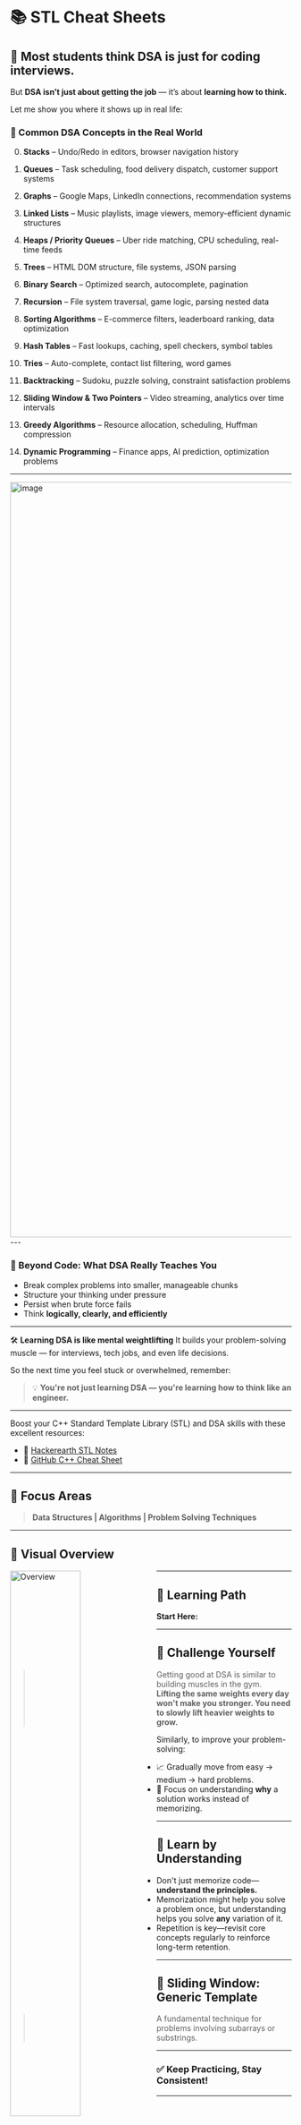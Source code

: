 # 📚 STL Cheat Sheets
## 🧠 Most students think DSA is just for coding interviews.

But **DSA isn’t just about getting the job** — it’s about **learning how to think.**

Let me show you where it shows up in real life:

### 🔁 Common DSA Concepts in the Real World

0. **Stacks** – Undo/Redo in editors, browser navigation history

1. **Queues** – Task scheduling, food delivery dispatch, customer support systems

2. **Graphs** – Google Maps, LinkedIn connections, recommendation systems

3. **Linked Lists** – Music playlists, image viewers, memory-efficient dynamic structures

4. **Heaps / Priority Queues** – Uber ride matching, CPU scheduling, real-time feeds

5. **Trees** – HTML DOM structure, file systems, JSON parsing

6. **Binary Search** – Optimized search, autocomplete, pagination

7. **Recursion** – File system traversal, game logic, parsing nested data

8. **Sorting Algorithms** – E-commerce filters, leaderboard ranking, data optimization

9. **Hash Tables** – Fast lookups, caching, spell checkers, symbol tables

10. **Tries** – Auto-complete, contact list filtering, word games

11. **Backtracking** – Sudoku, puzzle solving, constraint satisfaction problems

12. **Sliding Window & Two Pointers** – Video streaming, analytics over time intervals

13. **Greedy Algorithms** – Resource allocation, scheduling, Huffman compression

14. **Dynamic Programming** – Finance apps, AI prediction, optimization problems

---
<img width="1080" height="1350" alt="image" src="https://github.com/user-attachments/assets/3a222b1e-988f-433b-ae52-ddcf94e1582b" />
---

### 🧭 Beyond Code: What DSA Really Teaches You

* Break complex problems into smaller, manageable chunks
* Structure your thinking under pressure
* Persist when brute force fails
* Think **logically, clearly, and efficiently**

---

🛠️ **Learning DSA is like mental weightlifting**
It builds your problem-solving muscle —
for interviews, tech jobs, and even life decisions.

So the next time you feel stuck or overwhelmed, remember:

> 💡 **You're not just learning DSA — you're learning how to think like an engineer.**

---




Boost your C++ Standard Template Library (STL) and DSA skills with these excellent resources:

- 🔗 [Hackerearth STL Notes](https://www.hackerearth.com/practice/notes/standard-template-library/)
- 🔗 [GitHub C++ Cheat Sheet](https://github.com/gibsjose/cpp-cheat-sheet/blob/master/Data%20Structures%20and%20Algorithms.md)

---

## 📌 Focus Areas

> **Data Structures | Algorithms | Problem Solving Techniques**

---

## 🧭 Visual Overview

<!-- Visual summary image -->
<p align="left">
  <img src="https://github.com/user-attachments/assets/c447ec4b-9e75-4019-925e-d8cb3cd784ba" alt="Overview" width="50%" style="float: left; margin-right: 10px;" />
</p>

---

## 🎯 Learning Path

<p>
  <strong>Start Here:</strong>
  <br />
  <img src="https://github.com/user-attachments/assets/bf2ebd62-7d9f-47a2-aa93-4938061e6e36" alt="Learning Path" width="50%" style="float: left; margin-right: 10px;" />
</p>

---

## 💪 Challenge Yourself

> Getting good at DSA is similar to building muscles in the gym.  
> **Lifting the same weights every day won't make you stronger. You need to slowly lift heavier weights to grow.**

Similarly, to improve your problem-solving:

- 📈 Gradually move from easy → medium → hard problems.
- 🧠 Focus on understanding **why** a solution works instead of memorizing.

---

## 🧠 Learn by Understanding

- Don't just memorize code—**understand the principles.**
- Memorization might help you solve a problem once, but understanding helps you solve **any** variation of it.
- Repetition is key—revisit core concepts regularly to reinforce long-term retention.

---

## 🧩 Sliding Window: Generic Template

> A fundamental technique for problems involving subarrays or substrings.

<p align="left">
  <img src="https://github.com/user-attachments/assets/3b660146-5d77-48c6-8e59-40274f3fb9bb" alt="Sliding Window 1" width="50%" style="float: left; margin: 10px;" />
  <img src="https://github.com/user-attachments/assets/616ae1d5-d60d-4636-a0ba-3f2e024df209" alt="Sliding Window 2" width="50%" style="float: left; margin: 10px;" />
  <img src="https://github.com/user-attachments/assets/fbcdb520-b456-4319-859d-0abb206e2342" alt="Sliding Window 3" width="50%" style="float: left; margin: 10px;" />
  <img src="https://github.com/user-attachments/assets/9400d550-49f5-48dc-97b7-fa1766cb4bd8" alt="Sliding Window 4" width="50%" style="float: left; margin: 10px;" />
</p>

---

### ✅ Keep Practicing, Stay Consistent!

---

